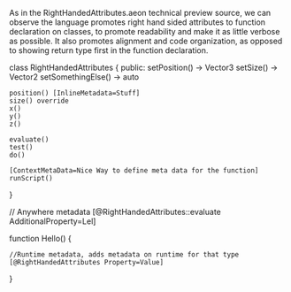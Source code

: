 As in the RightHandedAttributes.aeon technical preview source, we can observe the language promotes
right hand sided attributes to function declaration on classes, to promote readability and make it as little
verbose as possible. It also promotes alignment and code organization, as opposed to showing return type first in the function declaration.


class RightHandedAttributes
{
public:
	setPosition() -> Vector3
	setSize() -> Vector2
	setSomethingElse() -> auto

	position() [InlineMetadata=Stuff]
	size() override
	x()
	y()
	z()

	evaluate()
	test()
	do()

	[ContextMetaData=Nice Way to define meta data for the function]
	runScript()
}

// Anywhere metadata
[@RightHandedAttributes::evaluate AdditionalProperty=Lel]

function Hello() {
	
	//Runtime metadata, adds metadata on runtime for that type
	[@RightHandedAttributes Property=Value]
}